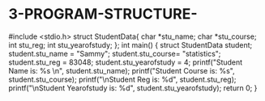 # 3-PROGRAM-STRUCTURE-
#include <stdio.h>
struct StudentData{
 char *stu_name;
 char *stu_course;
 int stu_reg;
 int stu_yearofstudy;
};
int main()
{
 struct StudentData student;
 student.stu_name = "Sammy";
 student.stu_course= "statistics";
 student.stu_reg = 83048;
 student.stu_yearofstudy = 4;
 printf("Student Name is: %s \n", student.stu_name);
 printf("Student Course is: %s", student.stu_course);
 printf("\nStudent Reg is: %d", student.stu_reg);
 printf("\nStudent Yearofstudy is: %d", student.stu_yearofstudy);
 return 0;
}
